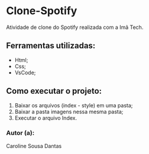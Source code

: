 # Clone-Spotify
Atividade de clone do Spotify realizada com a Imã Tech.
## Ferramentas utilizadas:
- Html;
- Css;
- VsCode;
## Como executar o projeto:
1. Baixar os arquivos (index - style) em uma pasta;
2. Baixar a pasta imagens nessa mesma pasta;
3. Executar o arquivo Index.
### Autor (a):
Caroline Sousa Dantas

